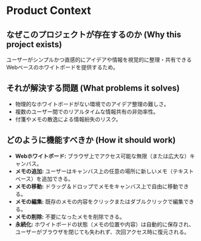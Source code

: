 # Product Context

## なぜこのプロジェクトが存在するのか (Why this project exists)

ユーザーがシンプルかつ直感的にアイデアや情報を視覚的に整理・共有できるWebベースのホワイトボードを提供するため。

## それが解決する問題 (What problems it solves)

*   物理的なホワイトボードがない環境でのアイデア整理の難しさ。
*   複数のユーザー間でのリアルタイムな情報共有の非効率性。
*   付箋やメモの散逸による情報紛失のリスク。

## どのように機能すべきか (How it should work)

*   **Webホワイトボード:** ブラウザ上でアクセス可能な無限（または広大な）キャンバス。
*   **メモの追加:** ユーザーはキャンバス上の任意の場所に新しいメモ（テキストベース）を追加できる。
*   **メモの移動:** ドラッグ＆ドロップでメモをキャンバス上で自由に移動できる。
*   **メモの編集:** 既存のメモの内容をクリックまたはダブルクリックで編集できる。
*   **メモの削除:** 不要になったメモを削除できる。
*   **永続化:** ホワイトボードの状態（メモの位置や内容）は自動的に保存され、ユーザーがブラウザを閉じても失われず、次回アクセス時に復元される。
